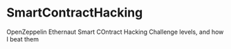 # SmartContractHacking
OpenZeppelin Ethernaut Smart COntract Hacking Challenge levels, and how I beat them
